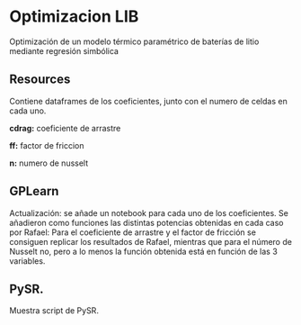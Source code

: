 # Optimizacion LIB
Optimización de un modelo térmico paramétrico de baterías de litio mediante regresión simbólica 

## Resources
Contiene dataframes de los coeficientes, junto con el numero de celdas en cada uno. 

**cdrag:** coeficiente de arrastre

**ff:** factor de friccion

**n:** numero de nusselt

## GPLearn
Actualización: se añade un notebook para cada uno de los coeficientes.  Se añadieron como funciones las distintas potencias obtenidas en cada caso por Rafael:
Para el coeficiente de arrastre y el factor de fricción se consiguen replicar los resultados de Rafael, mientras que para el número de Nusselt no, pero a lo menos la función obtenida está en función de las 3 variables. 


## PySR.
Muestra script de PySR.
